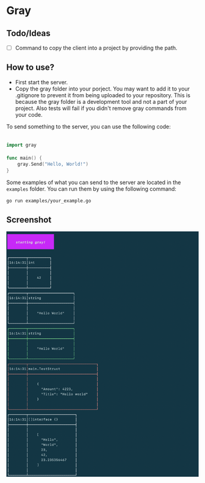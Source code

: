 # Gray
## Todo/Ideas
- [ ] Command to copy the client into a project by providing the path.
## How to use?
- First start the server.
- Copy the gray folder into your porject. You may want to add it to your .gitignore to prevent it from being uploaded to your repository. This is because the gray folder is a development tool and not a part of your project. Also tests will fail if you didn't remove gray commands from your code.

To send something to the server, you can use the following code:
```go

import gray

func main() {
    gray.Send("Hello, World!")
}

```

Some examples of what you can send to the server are located in the `examples` folder. You can run them by using the following command:
```bash
go run examples/your_example.go
```

## Screenshot
![Screenshot](assets/Screenshot.png)
